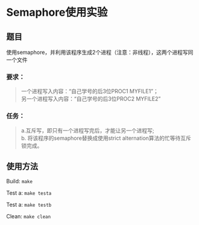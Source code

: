 # Semaphore使用实验

## 题目

使用semaphore，并利用该程序生成2个进程（注意：非线程），这两个进程写同一个文件

### 要求：
> 一个进程写入内容：“自己学号的后3位PROC1 MYFILE1”；  
另一个进程写入内容：“自己学号的后3位PROC2 MYFILE2”

### 任务：
> a.互斥写，即只有一个进程写完后，才能让另一个进程写;   
> b. 将该程序的semaphore替换成使用strict alternation算法的忙等待互斥锁完成。

## 使用方法

Build: `make`

Test a: `make testa`

Test a: `make testb`

Clean: `make clean`